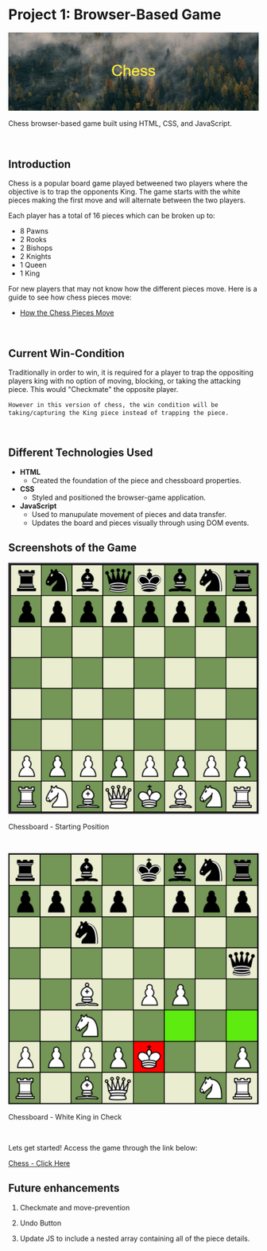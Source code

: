 # Project 1: Browser-Based Game
![Banner](img/banner.png)
<!-- <img src="https://imgur.com/a/3mgaBHy"/> -->

Chess browser-based game built using HTML, CSS, and JavaScript.

<br>

## Introduction
Chess is a popular board game played betweened two players where the objective is to trap the opponents King. The game starts with the white pieces making the first move and will alternate between the two players.

Each player has a total of 16 pieces which can be broken up to:
- 8 Pawns
- 2 Rooks
- 2 Bishops
- 2 Knights
- 1 Queen
- 1 King

For new players that may not know how the different pieces move.  Here is a guide to see how chess pieces move:
* [How the Chess Pieces Move](https://www.chessable.com/blog/how-the-chess-pieces-move/#:~:text=It%20can%20move%20horizontally%2C%20vertically,the%20same%20square%20as%20another.)

<br>

## Current Win-Condition
Traditionally in order to win, it is required for a player to trap the oppositing players king with no option of moving, blocking, or taking the attacking piece. This would "Checkmate" the opposite player.

    However in this version of chess, the win condition will be taking/capturing the King piece instead of trapping the piece.

<br>

## Different Technologies Used
- <b>HTML</b>
    * Created the foundation of the piece and chessboard properties.
- <b>CSS</b>
    * Styled and positioned the browser-game application.
- <b>JavaScript</b>
    * Used to manupulate movement of pieces and data transfer.
    * Updates the board and pieces visually through using DOM events.

## Screenshots of the Game
![Chessboard](img/Chessboard.png)

Chessboard - Starting Position

<br>

![King in Check](img/inCheck.png)

Chessboard - White King in Check

<br>

Lets get started!
Access the game through the link below:

[Chess - Click Here](https://edwinhawkyu.github.io/Chess/)


## Future enhancements
1. Checkmate and move-prevention 

2. Undo Button

3. Update JS to include a nested array containing all of the piece details.
